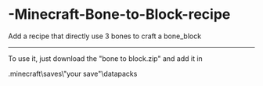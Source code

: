 # -Minecraft-Bone-to-Block-recipe
Add a recipe that directly use 3 bones to craft a bone_block
*************
To use it, just download the "bone to block.zip" and add it in

\.minecraft\saves\\"your save"\datapacks
